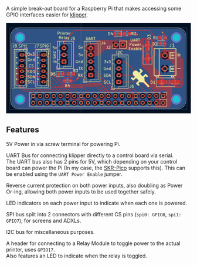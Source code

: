 A simple break-out board for a Raspberry Pi that makes accessing some GPIO interfaces easier for [klipper](https://www.klipper3d.org/).

![The PCB](./images/pcb.png)

## Features
5V Power in via screw terminal for powering Pi.

UART Bus for connecting klipper directly to a control board via serial.  
The UART bus also has 2 pins for 5V, which depending on your control board can power the Pi (In my case, the [SKR-Pico](https://github.com/bigtreetech/SKR-Pico) supports this). This can be enabled using the `UART Power Enable` jumper.

Reverse current protection on both power inputs, also doubling as Power Or-ing, allowing both power inputs to be used together safely.

LED indicators on each power input to indicate when each one is powered.

SPI bus split into 2 connectors with different CS pins (`spi0: GPIO8`, `spi1: GPIO7`), for screens and ADXLs.

I2C bus for miscellaneous purposes.

A header for connecting to a Relay Module to toggle power to the actual printer, uses `GPIO17`.  
Also features an LED to indicate when the relay is toggled.
